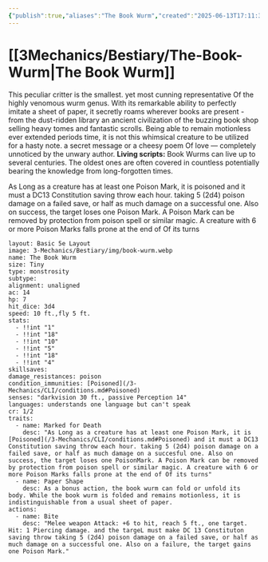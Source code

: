 ```yaml
---
{"publish":true,"aliases":"The Book Wurm","created":"2025-06-13T17:11:38.931+02:00","modified":"2025-07-18T17:53:38.191+02:00","cssclasses":"json5e-monster"}
---
```


# [[3Mechanics/Bestiary/The-Book-Wurm\|The Book Wurm]]
This peculiar critter is the smallest. yet most cunning
representative Of the highly venomous wurm genus. With
its remarkable ability to perfectly imitate a sheet of paper,
it secretly roams wherever books are present - from the
dust-ridden library an ancient civilization of the buzzing
book shop selling heavy tomes and fantastic scrolls.
Being able to remain motionless ever extended periods
time, it is not this whimsical creature to
be utilized for a hasty note. a secret message or a cheesy
poem Of love — completely unnoticed by the unwary
author.
**Living scripts:** Book Wurms can live up to several
centuries. The oldest ones are often covered in countless
potentially bearing the knowledge from long-forgotten times.

As Long as a creature has at least one Poison Mark, it is poisoned and it must a DC13 Constitution saving throw each hour. taking 5 (2d4) poison
damage on a failed save, or half as much damage on a
successful one. Also on success, the target loses one Poison
Mark. A Poison Mark can be removed by protection from poison spell or similar magic.
  A creature with 6 or more Poison Marks falls prone at the end of Of its turns

```statblock
layout: Basic 5e Layout
image: 3-Mechanics/Bestiary/img/book-wurm.webp
name: The Book Wurm
size: Tiny
type: monstrosity
subtype: 
alignment: unaligned
ac: 14
hp: 7
hit_dice: 3d4
speed: 10 ft.,fly 5 ft.
stats: 
  - !!int "1"
  - !!int "18"
  - !!int "10"
  - !!int "5"
  - !!int "18"
  - !!int "4"
skillsaves:
damage_resistances: poison
condition_immunities: [Poisoned](/3-Mechanics/CLI/conditions.md#Poisoned)
senses: "darkvision 30 ft., passive Perception 14"
languages: understands one language but can't speak
cr: 1/2
traits:
  - name: Marked for Death
    desc: "As Long as a creature has at least one Poison Mark, it is [Poisoned](/3-Mechanics/CLI/conditions.md#Poisoned) and it must a DC13 Constitution saving throw each hour. taking 5 (2d4) poison damage on a failed save, or half as much damage on a succesful one. Also on success, the target loses one PoisonMark. A Poison Mark can be removed by protection from poison spell or similar magic. A creature with 6 or more Poison Marks falls prone at the end of Of its turns"
  - name: Paper Shape
    desc: As a bonus action, the book wurm can fold or unfold its body. While the book wurm is folded and remains motionless, it is indistinguishable from a usual sheet of paper.
actions:
  - name: Bite
    desc: "Melee weapon Attack: +6 to hit, reach 5 ft., one target. Hit: 1 Piercing damage. and the targeL must make DC 13 Constituton saving throw taking 5 (2d4) poison damage on a failed save, or half as much damage on a successful one. Also on a failure, the target gains one Poison Mark."
```

